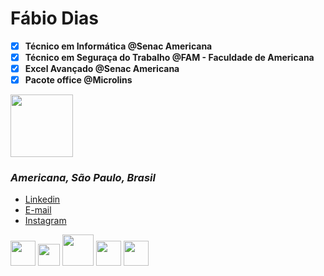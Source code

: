 # Fábio Dias

- [x] **Técnico em Informática @Senac Americana**
- [x] **Técnico em Seguraça do Trabalho @FAM - Faculdade de Americana**
- [x] **Excel Avançado @Senac Americana**
- [x] **Pacote office @Microlins**

<img src="https://image.flaticon.com/icons/png/512/23/23716.png" width="100" height="100">

### *Americana, São Paulo, Brasil*

- [Linkedin](https://br.linkedin.com/)
- [E-mail](https://outlook.live.com/mail/inbox)
- [Instagram](https://www.instagram.com/faa.diaas/?hl=pt-br)


<img src="https://assets.ubuntu.com/v1/29985a98-ubuntu-logo32.png" width="40" height="40"> <img src="https://upload.wikimedia.org/wikipedia/commons/c/ca/LinkedIn_logo_initials.png" width="35" height="35"> <img src="https://cdn.icon-icons.com/icons2/844/PNG/512/HTML5_icon-icons.com_67090.png" width="50" height="50"> <img src="https://cdn1.iconfinder.com/data/icons/social-media-vol-1-1/24/_github-512.png" width="40" height="40"> <img src="https://upload.wikimedia.org/wikipedia/commons/d/dd/Microsoft_Office_2013_logo.svg" width="40" height="40">

